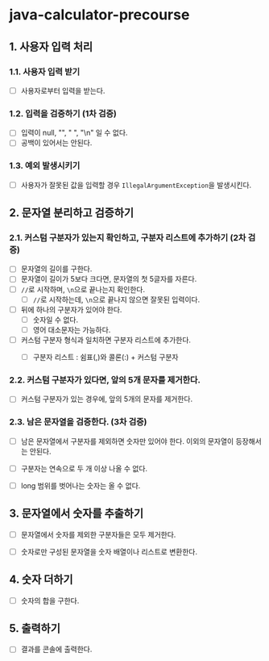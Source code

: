 # java-calculator-precourse

## 1. 사용자 입력 처리

### 1.1. 사용자 입력 받기

- [ ] 사용자로부터 입력을 받는다.

### 1.2. 입력을 검증하기 (1차 검증)

- [ ] 입력이 null, "", " ", "\n" 일 수 없다. 
- [ ] 공백이 있어서는 안된다.

### 1.3. 예외 발생시키기

- [ ] 사용자가 잘못된 값을 입력할 경우 `IllegalArgumentException`을 발생시킨다.


## 2. 문자열 분리하고 검증하기

### 2.1. 커스텀 구분자가 있는지 확인하고, 구분자 리스트에 추가하기 (2차 검증)

- [ ] 문자열의 길이를 구한다.
- [ ] 문자열이 길이가 5보다 크다면, 문자열의 첫 5글자를 자른다.
- [ ] `//`로 시작하며, `\n`으로 끝나는지 확인한다.
  - [ ] `//`로 시작하는데, `\n`으로 끝나지 않으면 잘못된 입력이다.
- [ ] 뒤에 하나의 구분자가 있어야 한다.
  - [ ] 숫자일 수 없다.
  - [ ] 영어 대소문자는 가능하다.
- [ ] 커스텀 구분자 형식과 일치하면 구분자 리스트에 추가한다.
  - [ ] 구분자 리스트 : 쉼표(,)와 콜론(:) + 커스텀 구분자


### 2.2. 커스텀 구분자가 있다면, 앞의 5개 문자를 제거한다.

- [ ] 커스텀 구분자가 있는 경우에, 앞의 5개의 문자를 제거한다.


### 2.3. 남은 문자열을 검증한다. (3차 검증)

- [ ] 남은 문자열에서 구분자를 제외하면 숫자만 있어야 한다. 이외의 문자열이 등장해서는 안된다.
- [ ] 구분자는 연속으로 두 개 이상 나올 수 없다.
- [ ] long 범위를 벗어나는 숫자는 올 수 없다.


## 3. 문자열에서 숫자를 추출하기

- [ ] 문자열에서 숫자를 제외한 구분자들은 모두 제거한다.
- [ ] 숫자로만 구성된 문자열을 숫자 배열이나 리스트로 변환한다.


## 4. 숫자 더하기

- [ ] 숫자의 합을 구한다.


## 5. 출력하기

- [ ] 결과를 콘솔에 출력한다.